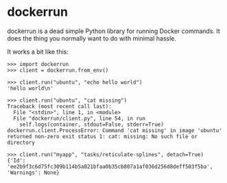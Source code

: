 dockerrun
=========

dockerrun is a dead simple Python library for running Docker commands. It does the thing you normally want to do with minimal hassle.

It works a bit like this:

```
>>> import dockerrun
>>> client = dockerrun.from_env()

>>> client.run("ubuntu", "echo hello world")
'hello world\n'

>>> client.run("ubuntu", "cat missing")
Traceback (most recent call last):
  File "<stdin>", line 1, in <module>
  File "dockerrun/client.py", line 54, in run
    self.logs(container, stdout=False, stderr=True)
dockerrun.client.ProcessError: Command 'cat missing' in image 'ubuntu' returned non-zero exit status 1: cat: missing: No such file or directory

>>> client.run("myapp", "tasks/reticulate-splines", detach=True)
{'Id': 'ee2b9f3c6d75fc309b114b5a021bfaa0b35cb807a1af036d256d8deff503f5ba', 'Warnings': None}
```
